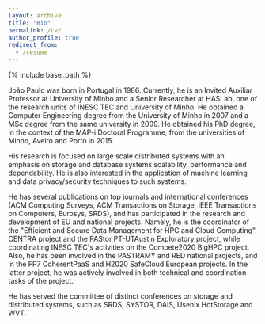 ```yaml
---
layout: archive
title: "Bio"
permalink: /cv/
author_profile: true
redirect_from:
  - /resume
---
```


{% include base_path %}

João Paulo was born in Portugal in 1986. Currently, he is an Invited Auxiliar Professor at University of Minho and a Senior Researcher at HASLab, one of the research units of INESC TEC and University of Minho. He obtained a Computer Engineering degree from the University of Minho in 2007 and a MSc degree from the same university in 2009. He obtained his PhD degree, in the context of the MAP-i Doctoral Programme, from the universities of Minho, Aveiro and Porto in 2015.

His research is focused on large scale distributed systems with an emphasis on storage and database systems scalability, performance and dependability. He is also interested in the application of machine learning and data privacy/security techniques to such systems.

He has several publications on top journals and international conferences (ACM Computing Surveys, ACM Transactions on Storage, IEEE Transactions on Computers, Eurosys, SRDS), and has participated in the research and development of EU and national projects. Namely, he is the coordinator of the "Efficient and Secure Data Management for HPC and Cloud Computing" CENTRA project and the PAStor PT-UTAustin Exploratory project, while coordinating INESC TEC's activities on the Compete2020 BigHPC project. Also, he has been involved in the PASTRAMY and RED national projects, and in the FP7 CoherentPaaS and H2020 SafeCloud European projects. In the latter project, he was actively involved in both technical and coordination tasks of the project. 

He has served the committee of distinct conferences on storage and distributed systems, such as SRDS, SYSTOR, DAIS, Usenix HotStorage and WVT.